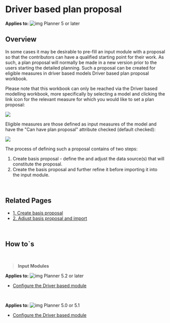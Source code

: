 # Driver based plan proposal

**Applies to:** ![img](https://profitbasedocs.blob.core.windows.net/icons/yes-icon.png) Planner 5 or later<br/>

## Overview
In some cases it may be desirable to pre-fill an input module with a proposal so that the contributors can have a qualified starting point for their work. As such, a plan proposal will normally be made in a new version prior to the users starting the detailed planning. Such a proposal can be created for eligible measures in driver based models Driver based plan proposal workbook.

Please note that this workbook can only be reached via the Driver based modelling workbook, more specifically by selecting a model and clicking the link icon for the relevant measure for which you would like to set a plan proposal:

![](https://profitbasedocs.blob.core.windows.net/plannerimages/driver-based-proposal-access-to.JPG)

Eligible measures are those defined as input measures of the model and have the "Can have plan proposal" attribute checked (default checked):

![](https://profitbasedocs.blob.core.windows.net/plannerimages/driver-based-proposal-eligible-measures.JPG)

The process of defining such a proposal contains of two steps:

1. Create basis proposal - define the and adjust the data source(s) that will constitute the proposal.
2. Create the basis proposal and further refine it before importing it into the input module.

<br/>

## Related Pages
-  [1. Create basis proposal](driver-based-plan-proposal/create-basis-proposal.md)
-  [2. Adjust basis proposal and import](driver-based-plan-proposal/adjust-basis-proposal-and-import.md)

<br/>

## How to`s

<br/>

> **Input Modules**<br/>

**Applies to:** ![img](https://profitbasedocs.blob.core.windows.net/icons/yes-icon.png) Planner 5.2 or later
-  [Configure the Driver based module](https://profitbasedocs.blob.core.windows.net/enduserhelp/files/V5.2/Planner%20Driver%20based%20module.pdf)<br/>
<br/>

**Applies to:** ![img](https://profitbasedocs.blob.core.windows.net/icons/yes-icon.png) Planner 5.0 or 5.1
-  [Configure the Driver based module](https://profitbasedocs.blob.core.windows.net/enduserhelp/files/v5/Planner%20Driver%20based%20module.pdf)<br/>
